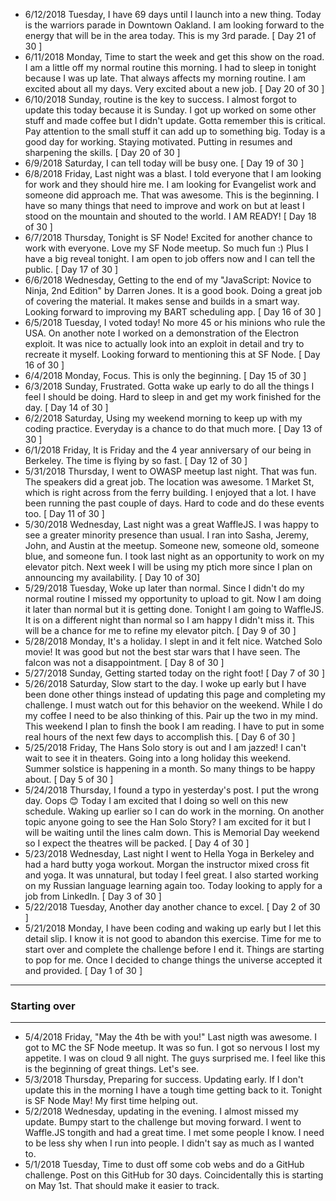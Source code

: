 - 6/12/2018 Tuesday, I have 69 days until I launch into a new thing. Today is the warriors parade in Downtown Oakland. I am looking forward to the energy that will be in the area today. This is my 3rd parade. [ Day 21 of 30 ]
- 6/11/2018 Monday, Time to start the week and get this show on the road. I am a little off my normal routine this morning. I had to sleep in tonight because I was up late. That always affects my morning routine. I am excited about all my days. Very excited about a new job. [ Day 20 of 30 ]
- 6/10/2018 Sunday, routine is the key to success. I almost forgot to update this today because it is Sunday. I got up worked on some other stuff and made coffee but I didn't update. Gotta remember this is critical. Pay attention to the small stuff it can add up to something big. Today is a good day for working. Staying motivated. Putting in resumes and sharpening the skills. [ Day 20 of 30 ]
- 6/9/2018 Saturday, I can tell today will be busy one. [ Day 19 of 30 ]
- 6/8/2018 Friday, Last night was a blast. I told everyone that I am looking for work and they should hire me. I am looking for Evangelist work and someone did approach me. That was awesome. This is the beginning. I have so many things that need to improve and work on but at least I stood on the mountain and shouted to the world. I AM READY! [ Day 18 of 30 ]
- 6/7/2018 Thursday, Tonight is SF Node! Excited for another chance to work with everyone. Love my SF Node meetup. So much fun :) Plus I have a big reveal tonight. I am open to job offers now and I can tell the public. [ Day 17 of 30 ]
- 6/6/2018 Wednesday, Getting to the end of my "JavaScript: Novice to Ninja, 2nd Edition" by Darren Jones. It is a good book. Doing a great job of covering the material. It makes sense and builds in a smart way. Looking forward to improving my BART scheduling app. [ Day 16 of 30 ]
- 6/5/2018 Tuesday, I voted today! No more 45 or his minions who rule the USA. On another note I worked on a demonstration of the Electron exploit. It was nice to actually look into an exploit in detail and try to recreate it myself. Looking forward to mentioning this at SF Node. [ Day 16 of 30 ]
- 6/4/2018 Monday, Focus. This is only the beginning. [ Day 15 of 30 ]
- 6/3/2018 Sunday, Frustrated. Gotta wake up early to do all the things I feel I should be doing. Hard to sleep in and get my work finished for the day. [ Day 14 of 30 ]
- 6/2/2018 Saturday, Using my weekend morning to keep up with my coding practice. Everyday is a chance to do that much more. [ Day 13 of 30 ]
- 6/1/2018 Friday, It is Friday and the 4 year anniversary of our being in Berkeley. The time is flying by so fast. [ Day 12 of 30 ]
- 5/31/2018 Thursday, I went to OWASP meetup last night. That was fun. The speakers did a great job. The location was awesome. 1 Market St, which is right across from the ferry building. I enjoyed that a lot. I have been running the past couple of days. Hard to code and do these events too. [ Day 11 of 30 ]
- 5/30/2018 Wednesday, Last night was a great WaffleJS. I was happy to see a greater minority presence than usual. I ran into Sasha, Jeremy, John, and Austin at the meetup. Someone new, someone old, someone blue, and someone fun. I took last night as an opportunity to work on my elevator pitch. Next week I will be using my ptich more since I plan on announcing my availability. [ Day 10 of 30]
- 5/29/2018 Tuesday, Woke up later than normal. Since I didn't do my normal routine I missed my opportunity to upload to git. Now I am doing it later than normal but it is getting done. Tonight I am going to WaffleJS. It is on a different night than normal so I am happy I didn't miss it. This will be a chance for me to refine my elevator pitch. [ Day 9 of 30 ]
- 5/28/2018 Monday, It's a holiday. I slept in and it felt nice. Watched Solo movie! It was good but not the best star wars that I have seen. The falcon was not a disappointment. [ Day 8 of 30 ]
- 5/27/2018 Sunday, Getting started today on the right foot! [ Day 7 of 30 ]
- 5/26/2018 Saturday, Slow start to the day. I woke up early but I have been done other things instead of updating this page and completing my challenge. I must watch out for this behavior on the weekend. While I do my coffee I need to be also thinking of this. Pair up the two in my mind. This weekend I plan to finsh the book I am reading. I have to put in some real hours of the next few days to accomplish this. [ Day 6 of 30 ]
- 5/25/2018 Friday, The Hans Solo story is out and I am jazzed! I can't wait to see it in theaters. Going into a long holiday this weekend. Summer solstice is happening in a month. So many things to be happy about. [ Day 5 of 30 ]
- 5/24/2018 Thursday, I found a typo in yesterday's post. I put the wrong day. Oops :blush: Today I am excited that I doing so well on this new schedule. Waking up earlier so I can do work in the morning. On another topic anyone going to see the Han Solo Story? I am excited for it but I will be waiting until the lines calm down. This is Memorial Day weekend so I expect the theatres will be packed. [ Day 4 of 30 ]
- 5/23/2018 Wednesday, Last night I went to Hella Yoga in Berkeley and had a hard butty yoga workout. Morgan the instructor mixed cross fit and yoga. It was unnatural, but today I feel great. I also started working on my Russian language learning again too. Today looking to apply for a job from LinkedIn. [ Day 3 of 30 ]
- 5/22/2018 Tuesday, Another day another chance to excel. [ Day 2 of 30 ]
- 5/21/2018 Monday, I have been coding and waking up early but I let this detail slip. I know it is not good to abandon this exercise. Time for me to start over and complete the challenge before I end it. Things are starting to pop for me. Once I decided to change things the universe accepted it and provided. [ Day 1 of 30 ]

---

### Starting over

---

- 5/4/2018 Friday, "May the 4th be with you!" Last nigth was awesome. I got to MC the SF Node meetup. It was so fun. I got so nervous I lost my appetite. I was on cloud 9 all night. The guys surprised me. I feel like this is the beginning of great things. Let's see.
- 5/3/2018 Thursday, Preparing for success. Updating early. If I don't update this in the morning I have a tough time getting back to it. Tonight is SF Node May! My first time helping out.
- 5/2/2018 Wednesday, updating in the evening. I almost missed my update. Bumpy start to the challenge but moving forward. I went to Waffle.JS tongith and had a great time. I met some people I know. I need to be less shy when I run into people. I didn't say as much as I wanted to.
- 5/1/2018 Tuesday, Time to dust off some cob webs and do a GitHub challenge. Post on this GitHub for 30 days. Coincidentally this is starting on May 1st. That should make it easier to track.
